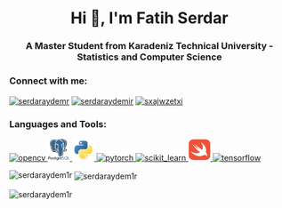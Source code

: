 <h1 align="center">Hi 👋, I'm Fatih Serdar</h1>
<h3 align="center">A Master Student from Karadeniz Technical University - Statistics and Computer Science</h3>

<h3 align="left">Connect with me:</h3>
<p align="left">
<a href="https://linkedin.com/in/serdaraydemr" target="blank"><img align="center" src="https://raw.githubusercontent.com/rahuldkjain/github-profile-readme-generator/master/src/images/icons/Social/linked-in-alt.svg" alt="serdaraydemr" height="30" width="40" /></a>
<a href="https://kaggle.com/serdaraydemir" target="blank"><img align="center" src="https://raw.githubusercontent.com/rahuldkjain/github-profile-readme-generator/master/src/images/icons/Social/kaggle.svg" alt="serdaraydemir" height="30" width="40" /></a>
<a href="https://www.leetcode.com/sxajwzetxi" target="blank"><img align="center" src="https://raw.githubusercontent.com/rahuldkjain/github-profile-readme-generator/master/src/images/icons/Social/leet-code.svg" alt="sxajwzetxi" height="30" width="40" /></a>
</p>

<h3 align="left">Languages and Tools:</h3>
<p align="left"> <a href="https://opencv.org/" target="_blank" rel="noreferrer"> <img src="https://www.vectorlogo.zone/logos/opencv/opencv-icon.svg" alt="opencv" width="40" height="40"/> </a> <a href="https://www.postgresql.org" target="_blank" rel="noreferrer"> <img src="https://raw.githubusercontent.com/devicons/devicon/master/icons/postgresql/postgresql-original-wordmark.svg" alt="postgresql" width="40" height="40"/> </a> <a href="https://www.python.org" target="_blank" rel="noreferrer"> <img src="https://raw.githubusercontent.com/devicons/devicon/master/icons/python/python-original.svg" alt="python" width="40" height="40"/> </a> <a href="https://pytorch.org/" target="_blank" rel="noreferrer"> <img src="https://www.vectorlogo.zone/logos/pytorch/pytorch-icon.svg" alt="pytorch" width="40" height="40"/> </a> <a href="https://scikit-learn.org/" target="_blank" rel="noreferrer"> <img src="https://upload.wikimedia.org/wikipedia/commons/0/05/Scikit_learn_logo_small.svg" alt="scikit_learn" width="40" height="40"/> </a> <a href="https://developer.apple.com/swift/" target="_blank" rel="noreferrer"> <img src="https://raw.githubusercontent.com/devicons/devicon/master/icons/swift/swift-original.svg" alt="swift" width="40" height="40"/> </a> <a href="https://www.tensorflow.org" target="_blank" rel="noreferrer"> <img src="https://www.vectorlogo.zone/logos/tensorflow/tensorflow-icon.svg" alt="tensorflow" width="40" height="40"/> </a> </p>

<p><img align="left" src="https://github-readme-stats.vercel.app/api/top-langs?username=serdaraydem1r&show_icons=true&locale=en&layout=compact" alt="serdaraydem1r" /></p>

<p>&nbsp;<img align="center" src="https://github-readme-stats.vercel.app/api?username=serdaraydem1r&show_icons=true&locale=en" alt="serdaraydem1r" /></p>

<p><img align="center" src="https://github-readme-streak-stats.herokuapp.com/?user=serdaraydem1r&" alt="serdaraydem1r" /></p>
